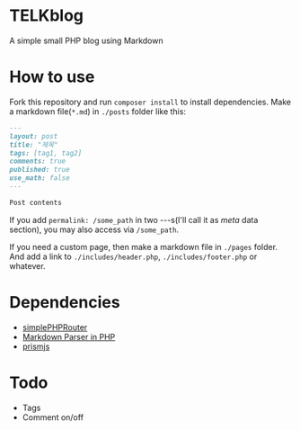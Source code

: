 # TELKblog
A simple small PHP blog using Markdown

# How to use
Fork this repository and run ``composer install`` to install dependencies.
Make a markdown file(`*.md`) in `./posts` folder like this:  
```markdown
---
layout: post
title: "제목"
tags: [tag1, tag2]
comments: true
published: true
use_math: false
---

Post contents
```
If you add ``permalink: /some_path`` in two ---s(I'll call it as _meta_ data section), you may also access via `/some_path`.
<br />

If you need a custom page, then make a markdown file in `./pages` folder.  
And add a link to `./includes/header.php`, `./includes/footer.php` or whatever.

# Dependencies
 * [simplePHPRouter](https://github.com/steampixel/simplePHPRouter)
 * [Markdown Parser in PHP](https://parsedown.org/)
 * [prismjs](https://prismjs.com/)

# Todo
 * Tags
 * Comment on/off
